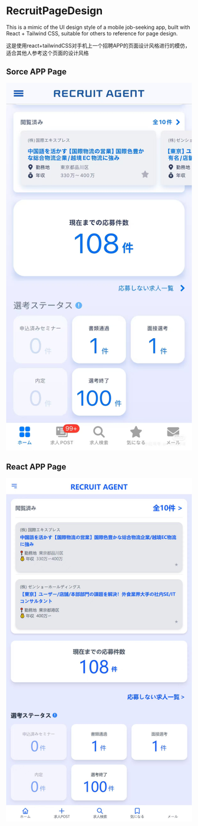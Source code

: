 # RecruitPageDesign

This is a mimic of the UI design style of a mobile job-seeking app, built with React + Tailwind CSS, suitable for others to reference for page design.

这是使用react+tailwindCSS对手机上一个招聘APP的页面设计风格进行的模仿，适合其他人参考这个页面的设计风格

## Sorce APP Page
<img src="pic/srcPage.jpg" alt="Sorce APP Page" width="800">


## React APP Page

<img src="pic/demoPage.jpg" alt="Demo APP Page" width="800">


